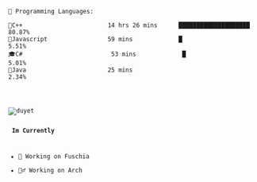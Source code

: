 <pre lang="text"><code>💬 Programming Languages: 

👾C++                        14 hrs 26 mins      ████████████████████         80.87% 
🐋Javascript                 59 mins             █                            5.51% 
🎓C#                         53 mins             █                            5.01% 
🐍Java                       25 mins                                          2.34%</pre>

<p><a target="_blank" rel="noopener noreferrer" href="https://camo.githubusercontent.com/de4d5300838661dbbcf97bd4ad17b3a9a1b213b6ebe94da96eeca29be958dc49/68747470733a2f2f6769746875622d726561646d652d73746174732e76657263656c2e6170702f6170692f746f702d6c616e67732f3f757365726e616d653d6475796574266c61796f75743d636f6d70616374"><img align="left" src="https://camo.githubusercontent.com/de4d5300838661dbbcf97bd4ad17b3a9a1b213b6ebe94da96eeca29be958dc49/68747470733a2f2f6769746875622d726561646d652d73746174732e76657263656c2e6170702f6170692f746f702d6c616e67732f3f757365726e616d653d6475796574266c61796f75743d636f6d70616374" alt="duyet" data-canonical-src="https://github-readme-stats.vercel.app/api/top-langs/?username=thijsrijkers&amp;layout=compact" style="max-width:100%;"></a></p>

<p><g-emoji class="g-emoji" alias="bar_chart" fallback-src="https://github.githubassets.com/images/icons/emoji/unicode/1f4ca.png"></g-emoji> <strong>Im Currently</strong></p>
<ul><li><g-emoji class="g-emoji" alias="books" fallback-src="https://github.githubassets.com/images/icons/emoji/unicode/1f4da.png">🌸</g-emoji> Working on Fuschia</li>
<li><g-emoji class="g-emoji" alias="books" fallback-src="https://github.githubassets.com/images/icons/emoji/unicode/1f4da.png">🧞‍♂️</g-emoji> Working on Arch</li></ul>
